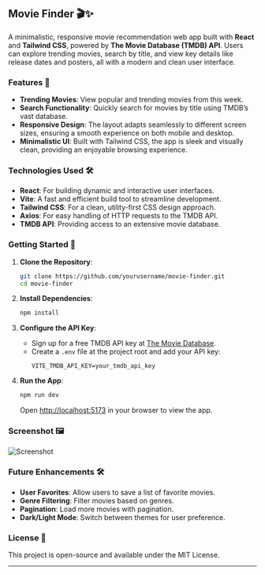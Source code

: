 ## Movie Finder 🎬✨

A minimalistic, responsive movie recommendation web app built with **React** and **Tailwind CSS**, powered by **The Movie Database (TMDB) API**. Users can explore trending movies, search by title, and view key details like release dates and posters, all with a modern and clean user interface.

### Features 🌟

- **Trending Movies**: View popular and trending movies from this week.
- **Search Functionality**: Quickly search for movies by title using TMDB’s vast database.
- **Responsive Design**: The layout adapts seamlessly to different screen sizes, ensuring a smooth experience on both mobile and desktop.
- **Minimalistic UI**: Built with Tailwind CSS, the app is sleek and visually clean, providing an enjoyable browsing experience.

### Technologies Used 🛠️

- **React**: For building dynamic and interactive user interfaces.
- **Vite**: A fast and efficient build tool to streamline development.
- **Tailwind CSS**: For a clean, utility-first CSS design approach.
- **Axios**: For easy handling of HTTP requests to the TMDB API.
- **TMDB API**: Providing access to an extensive movie database.

### Getting Started 🚀

1. **Clone the Repository**:
   ```bash
   git clone https://github.com/yourusername/movie-finder.git
   cd movie-finder
   ```

2. **Install Dependencies**:
   ```bash
   npm install
   ```

3. **Configure the API Key**:
   - Sign up for a free TMDB API key at [The Movie Database](https://www.themoviedb.org/).
   - Create a `.env` file at the project root and add your API key:
     ```plaintext
     VITE_TMDB_API_KEY=your_tmdb_api_key
     ```

4. **Run the App**:
   ```bash
   npm run dev
   ```

   Open [http://localhost:5173](http://localhost:5173) in your browser to view the app.

### Screenshot 🖼️

![Screenshot](https://via.placeholder.com/800x500?text=Movie+Finder+Screenshot)

### Future Enhancements 🛠️

- **User Favorites**: Allow users to save a list of favorite movies.
- **Genre Filtering**: Filter movies based on genres.
- **Pagination**: Load more movies with pagination.
- **Dark/Light Mode**: Switch between themes for user preference.

### License 📄

This project is open-source and available under the MIT License. 

--- 